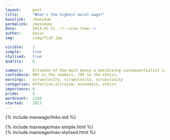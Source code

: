 ```yaml
---
layout:     post
title:      "What's the highest moral wage?"
baselink:   /maximum
permalink:  /maximum/
date:       2014-01-11  <!--site.time-->
author:     Gavin   
img:		/img/fish.jpg

visible:    1
simple:		true
stylised:	true
quality:    6

summary:    Estimate of how much money a maximizing consequentialist is allowed.
confidence:	90% in the numbers, 70% in the ethics.
warnings:   scrupulosity, scrupulosity, scrupulosity
categories: effective-altruism, economics, ethics
importance: 8
pride:		5
wordcount: 	2169
started:    2013
---
```


{%	include maxwage/links.md	%} 


<div id="simple" class="tabContent">
	{%	include maxwage/max-simple.html	%}
</div>

<div id="stylised" class="tabContent defaultOpen">
	{%	include maxwage/max-stylised.html	%}
</div>

<br><br>


